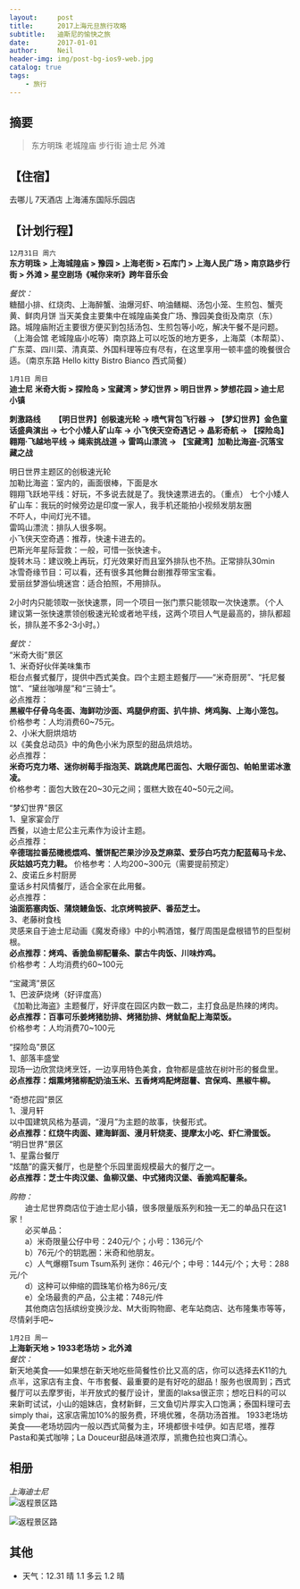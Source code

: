```yaml
---
layout:     post
title:      2017上海元旦旅行攻略
subtitle:   迪斯尼的愉快之旅
date:       2017-01-01
author:     Neil
header-img: img/post-bg-ios9-web.jpg
catalog: true
tags:
    - 旅行
---
```


## 摘要
 > 东方明珠 老城隍庙 步行街 迪士尼 外滩

## 【住宿】 
去哪儿 7天酒店 上海浦东国际乐园店


## 【计划行程】
`12月31日 周六`  
**东方明珠 > 上海城隍庙 > 豫园 > 上海老街 > 石库门 > 上海人民广场  > 南京路步行街 > 外滩 > 星空剧场《喊你来听》跨年音乐会**

*餐饮：*  
糖醋小排、红烧肉、上海醉蟹、油爆河虾、响油鳝糊、汤包小笼、生煎包、蟹壳黄、鲜肉月饼
当天美食主要集中在城隍庙美食广场、豫园美食街及南京（东）路。城隍庙附近主要很方便买到包括汤包、生煎包等小吃，解决午餐不是问题。（上海会馆 老城隍庙小吃等）南京路上可以吃饭的地方更多，上海菜（本帮菜）、广东菜、四川菜、清真菜、外国料理等应有尽有，在这里享用一顿丰盛的晚餐很合适。（南京东路 Hello kitty Bistro Bianco 西式简餐）

`1月1日 周日`     
**迪士尼** 
**米奇大街 > 探险岛 > 宝藏湾 > 梦幻世界 > 明日世界 > 梦想花园  > 迪士尼小镇**

**刺激路线
　　【明日世界】创极速光轮 → 喷气背包飞行器 → 【梦幻世界】金色童话盛典演出 → 七个小矮人矿山车 → 小飞侠天空奇遇记 → 晶彩奇航 → 【探险岛】翱翔·飞越地平线 → 绳索挑战道 → 雷鸣山漂流 → 【宝藏湾】加勒比海盗-沉落宝藏之战**

明日世界主题区的创极速光轮  
加勒比海盗：室内的，画面很棒，下面是水  
翱翔飞跃地平线：好玩，不多说去就是了。我快速票进去的。（重点） 
七个小矮人矿山车：我玩的时候旁边是印度一家人，我手机还能拍小视频发朋友圈  
不吓人，中间灯光不错。  
雷鸣山漂流：排队人很多啊。  
小飞侠天空奇遇：推荐，快速卡进去的。  
巴斯光年星际营救：一般，可惜一张快速卡。  
旋转木马：建议晚上再玩，灯光效果好而且室外排队也不热。正常排队30min  
冰雪奇缘节目：可以看，还有很多其他舞台剧推荐带宝宝看。  
爱丽丝梦游仙境迷宫：适合拍照，不用排队。

2小时内只能领取一张快速票，同一个项目一张门票只能领取一次快速票。（个人建议第一张快速票领创极速光轮或者地平线，这两个项目人气是最高的，排队都超长，排队差不多2-3小时。）

*餐饮：*   
“米奇大街”景区  
1、米奇好伙伴美味集市  
柜台点餐式餐厅，提供中西式美食。四个主题主题餐厅——“米奇厨房”、“托尼餐馆”、“黛丝咖啡屋”和“三骑士”。  
必点推荐：  
**黑椒牛仔骨乌冬面、海鲜叻沙面、鸡腿伊府面、扒牛排、烤鸡胸、上海小笼包。**  
价格参考：人均消费60~75元。  
2、小米大厨烘焙坊  
以《美食总动员》中的角色小米为原型的甜品烘焙坊。  
必点推荐：  
**米奇巧克力塔、迷你树莓手指泡芙、跳跳虎尾巴面包、大眼仔面包、帕帕里诺冰激凌。**  
价格参考：面包大致在20~30元之间；蛋糕大致在40~50元之间。  
  
“梦幻世界”景区  
1、皇家宴会厅  
西餐，以迪士尼公主元素作为设计主题。  
必点推荐：  
**辛德瑞拉番茄橄榄煨鸡、蟹饼配芒果沙沙及芝麻菜、爱莎白巧克力配蓝莓马卡龙、灰姑娘巧克力鞋。**
价格参考：人均200~300元（需要提前预定）  
2、皮诺丘乡村厨房  
童话乡村风情餐厅，适合全家在此用餐。  
必点推荐：  
**油面筋塞肉饭、蒲烧鳗鱼饭、北京烤鸭披萨、番茄芝士。**   
3、老藤树食栈  
灵感来自于迪士尼动画《魔发奇缘》中的小鸭酒馆，餐厅周围是盘根错节的巨型树根。  
**必点推荐：烤鸡、香脆鱼柳配薯条、蒙古牛肉饭、川味炸鸡。**  
价格参考：人均消费约60~100元  
  
“宝藏湾”景区  
1、巴波萨烧烤（好评度高）  
《加勒比海盗》主题餐厅，好评度在园区内数一数二，主打食品是热辣的烤肉。  
**必点推荐：百事可乐姜烤猪肋排、烤猪肋排、烤鱿鱼配上海菜饭。**  
价格参考：人均消费70~100元
      
“探险岛”景区  
1、部落丰盛堂  
现场一边欣赏烧烤烹饪，一边享用特色美食，食物都是盛放在树叶形的餐盘里。  
**必点推荐：烟熏烤猪柳配奶油玉米、五香烤鸡配烤甜薯、宫保鸡、黑椒牛柳。**
 
“奇想花园”景区  
1、漫月轩  
以中国建筑风格为基调，“漫月”为主题的故事，快餐形式。  
**必点推荐：红烧牛肉面、建海鲜面、漫月轩烧麦、提摩太小吃、虾仁滑蛋饭。**
　　  
“明日世界”景区  
1、星露台餐厅  
“炫酷”的露天餐厅，也是整个乐园里面规模最大的餐厅之一。  
**必点推荐：芝士牛肉汉堡、鱼柳汉堡、中式猪肉汉堡、香脆鸡配薯条。**
 
*购物：*  
　　迪士尼世界商店位于迪士尼小镇，很多限量版系列和独一无二的单品只在这1家！  
　　必买单品：  
　　a）米奇限量公仔中号：240元/个；小号：136元/个  
　　b）76元/个的钥匙圈：米奇和他朋友。  
　　c）人气爆棚Tsum Tsum系列 迷你：46元/个；中号：144元/个；大号：288元/个  
　　d）这种可以伸缩的圆珠笔价格为86元/支  
　　e）全场最贵的产品，公主裙：748元/件  
　　其他商店包括缤纷变换沙龙、M大街购物廊、老车站商店、达布隆集市等等，尽情剁手吧~
                    
`1月2日 周一`  
**上海新天地 > 1933老场坊 > 北外滩**  
*餐饮：*  
新天地美食——如果想在新天地吃些简餐性价比又高的店，你可以选择去K11的九点半，这家店有主食、午市套餐、最重要的是有好吃的甜品！服务也很周到；西式餐厅可以去摩罗街，半开放式的餐厅设计，里面的laksa很正宗；想吃日料的可以来新町试试，小山的姐妹店，食材新鲜，三文鱼切片厚实入口饱满；泰国料理可去simply thai，这家店需加10%的服务费，环境优雅，冬荫功汤首推。 1933老场坊美食——老场坊园内一般以西式简餐为主，环境都很卡哇伊。如吉尼塔，推荐Pasta和美式咖啡；La Douceur甜品味道浓厚，凯撒色拉也爽口清心。  
                          
## 相册
*上海迪士尼*  
![返程景区路](http://p1.bpimg.com/567571/85d96d75dbe92a8b.jpg)

![返程景区路](http://p1.bpimg.com/567571/a1d3930271ceadb5.jpg)



## 其他
* 天气：12.31 晴  1.1 多云  1.2 晴
